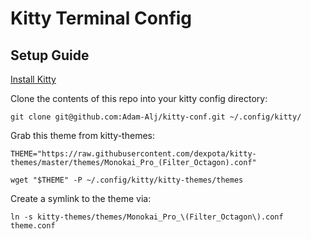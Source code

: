 # Kitty Terminal Config

## Setup Guide

[Install Kitty](https://sw.kovidgoyal.net/kitty/)

Clone the contents of this repo into your kitty config directory:
```
git clone git@github.com:Adam-Alj/kitty-conf.git ~/.config/kitty/
```

Grab this theme from kitty-themes:
```
THEME="https://raw.githubusercontent.com/dexpota/kitty-themes/master/themes/Monokai_Pro_(Filter_Octagon).conf"

wget "$THEME" -P ~/.config/kitty/kitty-themes/themes
```

Create a symlink to the theme via:
```
ln -s kitty-themes/themes/Monokai_Pro_\(Filter_Octagon\).conf theme.conf
```

